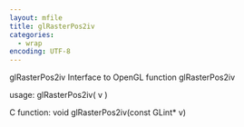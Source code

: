 ```yaml
---
layout: mfile
title: glRasterPos2iv
categories:
  - wrap
encoding: UTF-8
---
```


glRasterPos2iv  Interface to OpenGL function glRasterPos2iv

usage:  glRasterPos2iv( v )

C function:  void glRasterPos2iv(const GLint\* v)